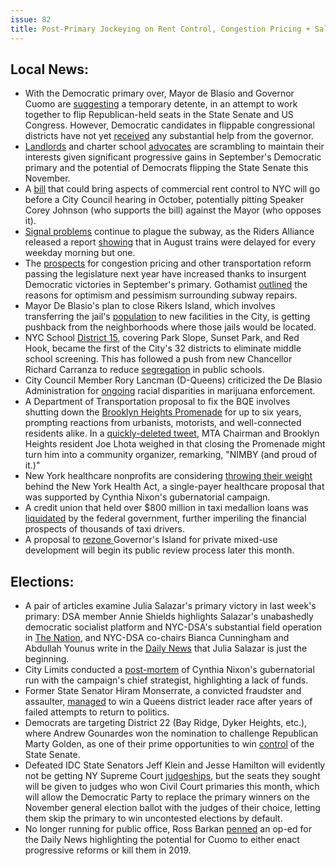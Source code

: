 ```yaml
---
issue: 82
title: Post-Primary Jockeying on Rent Control, Congestion Pricing + Salazar and Nixon Retrospectives
---
```


## Local News:
-   With the Democratic primary over, Mayor de Blasio and Governor Cuomo are [suggesting](https://www.nytimes.com/2018/09/18/nyregion/cuomo-de-blasio-democrats.html) a temporary detente, in an attempt to work together to flip Republican-held seats in the State Senate and US Congress. However, Democratic candidates in flippable congressional districts have not yet [received](https://www.politico.com/states/new-york/city-hall/story/2018/09/19/new-york-democrats-still-waiting-for-cuomos-help-620037) any substantial help from the governor.
-   [Landlords](https://nypost.com/2018/09/17/landlords-are-terrified-democrats-could-take-control-over-new-york/amp/?__twitter_impression=true) and charter school [advocates](https://www.chalkbeat.org/posts/ny/2018/09/14/progressive-democrats-surprise-wins-in-n-y-primaries-leave-charter-school-advocates-in-limbo/) are scrambling to maintain their interests given significant progressive gains in September's Democratic primary and the potential of Democrats flipping the State Senate this November.
-   A [bill](http://www.crainsnewyork.com/real-estate/commercial-rent-control-bill-get-october-hearing) that could bring aspects of commercial rent control to NYC will go before a City Council hearing in October, potentially pitting Speaker Corey Johnson (who supports the bill) against the Mayor (who opposes it).
-   [Signal problems](https://www.amny.com/transit/subway-rush-hour-mta-1.21093519?mc_cid=15c6e43ba3&mc_eid=c6cb0a150f) continue to plague the subway, as the Riders Alliance released a report [showing](https://ny.curbed.com/2018/9/17/17869218/nyc-subway-signal-problems-delays-riders-alliance?mc_cid=15c6e43ba3&mc_eid=c6cb0a150f) that in August trains were delayed for every weekday morning but one.
-   The [prospects](https://nyc.streetsblog.org/2018/09/14/insurgents-topple-incumbents-in-a-democratic-primary-that-bodes-well-for-congestion-pricing/) for congestion pricing and other transportation reform passing the legislature next year have increased thanks to insurgent Democratic victories in September's primary. Gothamist [outlined](http://gothamist.com/2018/09/17/cuomo_subway_third_term.php) the reasons for optimism and pessimism surrounding subway repairs.
-   Mayor De Blasio's plan to close Rikers Island, which involves transferring the jail's [population](http://gothamist.com/2018/09/21/brooklyn_jail_rikers_plan.php) to new facilities in the City, is getting pushback from the neighborhoods where those jails would be located.
-   NYC School [District 15](https://www.nytimes.com/2018/09/20/nyregion/de-blasio-school-integration-diversity-district-15.html), covering Park Slope, Sunset Park, and Red Hook, became the first of the City's 32 districts to eliminate middle school screening. This has followed a push from new Chancellor Richard Carranza to reduce [segregation](https://www.nytimes.com/2018/09/03/nyregion/nyc-chancellor-school-segregation.html) in public schools.
-   City Council Member Rory Lancman (D-Queens) criticized the De Blasio Administration for [ongoing](http://www.nydailynews.com/new-york/ny-metro-pot-busts-queens-councilman-lancman-20180918-story.html) racial disparities in marijuana enforcement.
-   A Department of Transportation proposal to fix the BQE involves shutting down the [Brooklyn Heights Promenade](http://gothamist.com/2018/09/20/bqe_repair_project_brooklyn.php) for up to six years, prompting reactions from urbanists, motorists, and well-connected residents alike. In a [quickly-deleted tweet](https://www.politico.com/states/new-york/albany/story/2018/09/21/mta-chairman-goes-nimby-over-brooklyn-heights-promenade-621631), MTA Chairman and Brooklyn Heights resident Joe Lhota weighed in that closing the Promenade might turn him into a community organizer, remarking, "NIMBY (and proud of it.)"
-   New York healthcare nonprofits are considering [throwing their weight](http://www.gothamgazette.com/state/7944-as-broader-debate-intensifies-new-york-nonprofits-consider-throwing-weight-behind-single-payer) behind the New York Health Act, a single-payer healthcare proposal that was supported by Cynthia Nixon's gubernatorial campaign.
-   A credit union that held over $800 million in taxi medallion loans was [liquidated](https://documentedny.com/2018/09/19/credit-union-holding-taxi-medallion-loans-shutters-leaving-drivers-in-limbo/) by the federal government, further imperiling the financial prospects of thousands of taxi drivers.
-   A proposal to [rezone ](https://citylimits.org/2018/09/20/public-review-of-governors-island-rezoning-to-begin/)Governor's Island for private mixed-use development will begin its public review process later this month.

## Elections:
-   A pair of articles examine Julia Salazar's primary victory in last week's primary: DSA member Annie Shields highlights Salazar's unabashedly democratic socialist platform and NYC-DSA's substantial field operation in [The Nation](https://www.thenation.com/article/the-reason-julia-salazar-won/), and NYC-DSA co-chairs Bianca Cunningham and Abdullah Younus write in the [Daily News](http://www.nydailynews.com/opinion/ny-oped-salazar-dsa-20180921-story.html) that Julia Salazar is just the beginning.
-   City Limits conducted a [post-mortem](https://citylimits.org/2018/09/20/a-post-mortem-on-the-cynthia-campaign-lots-of-prep-not-enough-money/) of Cynthia Nixon's gubernatorial run with the campaign's chief strategist, highlighting a lack of funds.
-   Former State Senator Hiram Monserrate, a convicted fraudster and assaulter, [managed](http://gothamist.com/2018/09/17/hiram_monserrate_queens.php) to win a Queens district leader race after years of failed attempts to return to politics.
-   Democrats are targeting District 22 (Bay Ridge, Dyker Heights, etc.), where Andrew Gounardes won the nomination to challenge Republican Marty Golden, as one of their prime opportunities to win [control](http://www.gothamgazette.com/city/7947-democrats-target-previously-ignored-brooklyn-shot-at-state-senate-majority) of the State Senate.
-   Defeated IDC State Senators Jeff Klein and Jesse Hamilton will evidently not be getting NY Supreme Court [judgeships](http://www.nydailynews.com/opinion/ny-edit-judges-20180918-story.html), but the seats they sought will be given to judges who won Civil Court primaries this month, which will allow the Democratic Party to replace the primary winners on the November general election ballot with the judges of their choice, letting them skip the primary to win uncontested elections by default.
-   No longer running for public office, Ross Barkan [penned](http://www.nydailynews.com/opinion/ny-oped-which-cuomo-will-we-see-in-2019-story.html) an op-ed for the Daily News highlighting the potential for Cuomo to either enact progressive reforms or kill them in 2019.
